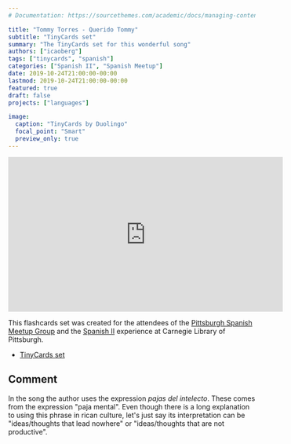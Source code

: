 ```yaml
---
# Documentation: https://sourcethemes.com/academic/docs/managing-content/

title: "Tommy Torres - Querido Tommy"
subtitle: "TinyCards set"
summary: "The TinyCards set for this wonderful song"
authors: ["icaoberg"]
tags: ["tinycards", "spanish"]
categories: ["Spanish II", "Spanish Meetup"]
date: 2019-10-24T21:00:00-00:00
lastmod: 2019-10-24T21:00:00-00:00
featured: true
draft: false
projects: ["languages"]

image:
  caption: "TinyCards by Duolingo"
  focal_point: "Smart"
  preview_only: true
---
```


<iframe width="560" height="315" src="https://www.youtube.com/embed/CktQxuDkYGg" frameborder="0" allow="accelerometer; autoplay; encrypted-media; gyroscope; picture-in-picture" allowfullscreen></iframe>

This flashcards set was created for the attendees of the [Pittsburgh Spanish Meetup Group](https://www.meetup.com/Pittsburgh-Spanish/events/264262917/) and the [Spanish II](https://www.carnegielibrary.org/?s=spanish+ii&search-location=Website) experience at Carnegie Library of Pittsburgh.

* [TinyCards set](https://tiny.cards/decks/PJ1RXDEj/tommy-torres-querido-tommy)

## Comment
In the song the author uses the expression *pajas del intelecto*. These comes from the expression "paja mental". Even though there is a long explanation to using this phrase in rican culture, let's just say its interpretation can be "ideas/thoughts that lead nowhere" or "ideas/thoughts that are not productive".
